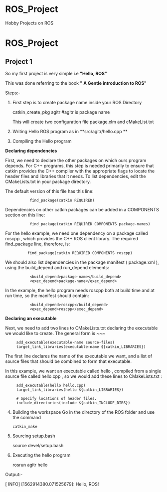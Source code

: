 # ROS_Project
Hobby Projects on ROS


# ROS_Project


## Project 1

So my first project is very simple i.e **"Hello, ROS"**

This was done referring to the book **" A Gentle introduction to ROS"**

Steps:-

1) First step is to create package name inside your ROS Directory

      catkin_create_pkg agitr #agitr is package name
      
   This will create two configuration file package.xlm and cMakeList.txt

2) Writing Hello ROS program as in **src/agitr/hello.cpp **

3) Compiling the Hello program

**Declaring dependencies**

   First, we need to declare the other packages on which ours program depends. For C++ programs, this step is needed
   primarily to ensure that catkin provides the C++ compiler with the appropriate flags to locate the header files and
   libraries that it needs. To list dependencies, edit the CMakeLists.txt in your package directory.

   The default version of this file has this line:

               find_package(catkin REQUIRED)

   Dependencies on other catkin packages can be added in a COMPONENTS section on this line:

               find_package(catkin REQUIRED COMPONENTS package-names)


   For the hello example, we need one dependency on a package called roscpp , which provides the C++ ROS client library. The
   required find_package line, therefore, is:

              find_package(catkin REQUIRED COMPONENTS roscpp)


   We should also list dependencies in the package manifest ( package.xml ), using the build_depend and run_depend elements:

               <build_depend>package-name</build_depend>
               <exec_depend>package-name</exec_depend>
   
   In the example, the hello program needs roscpp both at build time and at run time, so the manifest should contain:

               <build_depend>roscpp</build_depend>
               <exec_depend>roscpp</exec_depend>
               
**Declaring an executable**

Next, we need to add two lines to CMakeLists.txt declaring the executable we would like to create. The general form is ~~~

         add_executable(executable-name source-files)
         target_link_libraries(executable-name ${catkin_LIBRARIES})
         
         
The first line declares the name of the executable we want, and a list of source files that should be combined to form that executable.

In this example, we want an executable called hello , compiled from a single source file called hello.cpp , so we would add these lines to CMakeLists.txt :

         
         
         add_executable(hello hello.cpp)
         target_link_libraries(hello ${catkin_LIBRARIES})
         
         # Specify locations of header files.
         include_directories(include ${catkin_INCLUDE_DIRS})
         
         
4) Building the workspace
      Go in the directory of the ROS folder and use the command

       catkin_make

5) Sourcing setup.bash

      source devel/setup.bash

6) Executing the hello program

      rosrun agitr hello

Output:-

[ INFO] [1562914380.071525679]: Hello, ROS!
